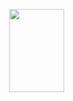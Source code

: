 <img src="[https://your-image-url.type](https://github.com/user-attachments/assets/d710cb49-b6b9-4d23-bb16-a0e0cb40ca35)" width="100" height="150">
